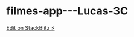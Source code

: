 # filmes-app---Lucas-3C

[Edit on StackBlitz ⚡️](https://stackblitz.com/edit/ionic-5-angular-10-start-template-rvwnzu)